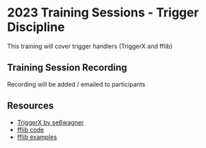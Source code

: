 # 2023 Training Sessions - Trigger Discipline

This training will cover trigger handlers (TriggerX and fflib)

## Training Session Recording

Recording will be added / emailed to participants

## Resources

- [TriggerX by se6wagner](https://github.com/se6wagner/TriggerX)
- [fflib code](https://github.com/apex-enterprise-patterns/fflib-apex-common)
- [fflib examples](https://github.com/apex-enterprise-patterns/fflib-apex-common-samplecode)
